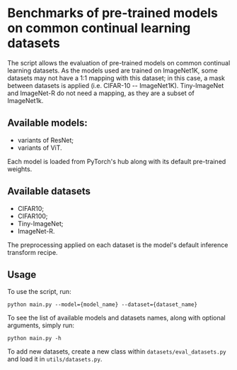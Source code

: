 # Benchmarks of pre-trained models on common continual learning datasets

The script allows the evaluation of pre-trained models on common continual learning datasets. 
As the models used are trained on ImageNet1K, some datasets may not have a 1:1 mapping with this dataset; in this case, a mask between datasets is applied (i.e. CIFAR-10 -- ImageNet1K).
Tiny-ImageNet and ImageNet-R do not need a mapping, as they are a subset of ImageNet1k.

Available models:
-

- variants of ResNet;
- variants of ViT.

Each model is loaded from PyTorch's hub along with its default pre-trained weights. 

Available datasets
-

- CIFAR10;
- CIFAR100;
- Tiny-ImageNet;
- ImageNet-R.

The preprocessing applied on each dataset is the model's default inference transform recipe.

Usage 
-

To use the script, run:

    python main.py --model={model_name} --dataset={dataset_name}

To see the list of available models and datasets names, along with optional arguments, simply run:

    python main.py -h

To add new datasets, create a new class within `datasets/eval_datasets.py` and load it in `utils/datasets.py`.
